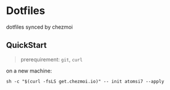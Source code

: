 # Dotfiles

dotfiles synced by chezmoi

## QuickStart

> prerequirement: `git`, `curl`

on a new machine:

```
sh -c "$(curl -fsLS get.chezmoi.io)" -- init atomsi7 --apply
```
